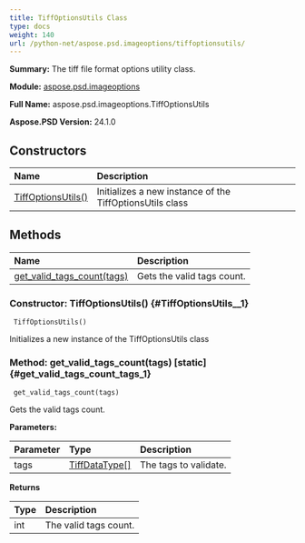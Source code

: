 ```yaml
---
title: TiffOptionsUtils Class
type: docs
weight: 140
url: /python-net/aspose.psd.imageoptions/tiffoptionsutils/
---
```


**Summary:** The tiff file format options utility class.

**Module:** [aspose.psd.imageoptions](/psd/python-net/aspose.psd.imageoptions/)

**Full Name:** aspose.psd.imageoptions.TiffOptionsUtils

**Aspose.PSD Version:** 24.1.0

## **Constructors**
| **Name** | **Description** |
| :- | :- |
| [TiffOptionsUtils()](#TiffOptionsUtils__1) | Initializes a new instance of the TiffOptionsUtils class |
## **Methods**
| **Name** | **Description** |
| :- | :- |
| [get_valid_tags_count(tags)](#get_valid_tags_count_tags_1) | Gets the valid tags count. |


### Constructor: TiffOptionsUtils() {#TiffOptionsUtils__1}


```
 TiffOptionsUtils() 
```

Initializes a new instance of the TiffOptionsUtils class

### Method: get_valid_tags_count(tags)  [static] {#get_valid_tags_count_tags_1}


```
 get_valid_tags_count(tags) 
```

Gets the valid tags count.

**Parameters:**

| Parameter | Type | Description |
| :- | :- | :- |
| tags | [TiffDataType[]](/psd/python-net/aspose.psd.fileformats.tiff/tiffdatatype/) | The tags to validate. |

**Returns**

| Type | Description |
| :- | :- |
| int | The valid tags count. |


